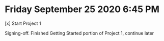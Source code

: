 # Friday September 25 2020 6:45 PM
[x] Start Project  1


Signing-off. Finished Getting Started portion of Project 1, continue later
